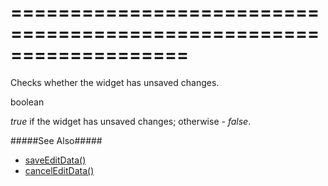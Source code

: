 <!--**
/*-------------------------------------------
    Auto-generated file. Do not modify.
-------------------------------------------

**-->
===================================================================
===================================================================

<!--shortDescription-->
Checks whether the widget has unsaved changes.
<!--/shortDescription-->

<!--returnType-->boolean<!--/returnType-->
<!--returnDescription-->
<i>true</i> if the widget has unsaved changes; otherwise - <i>false</i>.
<!--/returnDescription-->

<!--fullDescription-->
#####See Also#####
- [saveEditData()]({basewidgetpath}/Methods/#saveEditData)
- [cancelEditData()]({basewidgetpath}/Methods/#cancelEditData)
<!--/fullDescription-->